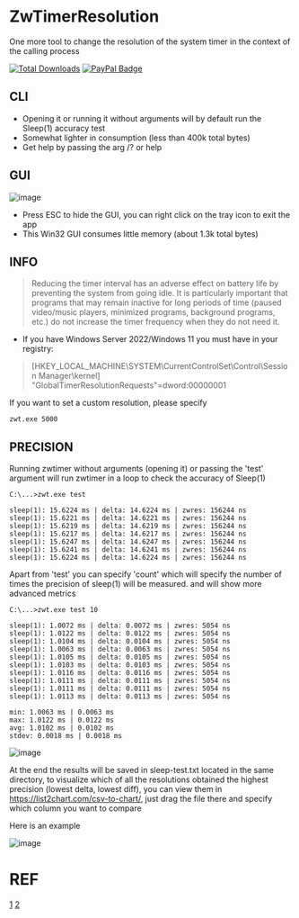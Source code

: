 # ZwTimerResolution
One more tool to change the resolution of the system timer in the context of the calling process

[![Total Downloads](https://img.shields.io/github/downloads/LuSlower/ZwTimerResolution/total.svg)](https://github.com/LuSlower/ZwTimerResolution/releases) [![PayPal Badge](https://img.shields.io/badge/PayPal-003087?logo=paypal&logoColor=fff&style=flat)](https://paypal.me/eldontweaks) 

## CLI

* Opening it or running it without arguments will by default run the Sleep(1) accuracy test
* Somewhat lighter in consumption (less than 400k total bytes)
* Get help by passing the arg /? or help

## GUI

![image](https://github.com/user-attachments/assets/7337d6f2-bfd4-499b-b7ee-5a8a6cc435d7)

* Press ESC to hide the GUI, you can right click on the tray icon to exit the app
* This Win32 GUI consumes little memory (about 1.3k total bytes)

## INFO
> Reducing the timer interval has an adverse effect on battery life by preventing the system from going idle. It is particularly important that programs that may remain inactive for long periods of time (paused video/music players, minimized programs, background programs, etc.) do not increase the timer frequency when they do not need it.

* If you have Windows Server 2022/Windows 11 you must have in your registry:

> [HKEY_LOCAL_MACHINE\SYSTEM\CurrentControlSet\Control\Session Manager\kernel]
"GlobalTimerResolutionRequests"=dword:00000001

If you want to set a custom resolution, please specify

```
zwt.exe 5000
```

## PRECISION

Running zwtimer without arguments (opening it) or passing the 'test' argument will run zwtimer in a loop to check the accuracy of Sleep(1)

```
C:\...>zwt.exe test

sleep(1): 15.6224 ms | delta: 14.6224 ms | zwres: 156244 ns
sleep(1): 15.6221 ms | delta: 14.6221 ms | zwres: 156244 ns
sleep(1): 15.6219 ms | delta: 14.6219 ms | zwres: 156244 ns
sleep(1): 15.6217 ms | delta: 14.6217 ms | zwres: 156244 ns
sleep(1): 15.6247 ms | delta: 14.6247 ms | zwres: 156244 ns
sleep(1): 15.6241 ms | delta: 14.6241 ms | zwres: 156244 ns
sleep(1): 15.6224 ms | delta: 14.6224 ms | zwres: 156244 ns
```

Apart from 'test' you can specify 'count' which will specify the number of times the precision of sleep(1) will be measured.
and will show more advanced metrics
```
C:\...>zwt.exe test 10

sleep(1): 1.0072 ms | delta: 0.0072 ms | zwres: 5054 ns
sleep(1): 1.0122 ms | delta: 0.0122 ms | zwres: 5054 ns
sleep(1): 1.0104 ms | delta: 0.0104 ms | zwres: 5054 ns
sleep(1): 1.0063 ms | delta: 0.0063 ms | zwres: 5054 ns
sleep(1): 1.0105 ms | delta: 0.0105 ms | zwres: 5054 ns
sleep(1): 1.0103 ms | delta: 0.0103 ms | zwres: 5054 ns
sleep(1): 1.0116 ms | delta: 0.0116 ms | zwres: 5054 ns
sleep(1): 1.0111 ms | delta: 0.0111 ms | zwres: 5054 ns
sleep(1): 1.0111 ms | delta: 0.0111 ms | zwres: 5054 ns
sleep(1): 1.0113 ms | delta: 0.0113 ms | zwres: 5054 ns

min: 1.0063 ms | 0.0063 ms
max: 1.0122 ms | 0.0122 ms
avg: 1.0102 ms | 0.0102 ms
stdev: 0.0018 ms | 0.0018 ms
```
![image](https://github.com/user-attachments/assets/519cba29-b973-413e-952b-35fd8a86c971)

At the end the results will be saved in sleep-test.txt located in the same directory,
to visualize which of all the resolutions obtained the highest precision (lowest delta, lowest diff),
you can view them in https://list2chart.com/csv-to-chart/, just drag the file there and specify which column you want to compare

Here is an example

![image](https://github.com/user-attachments/assets/b58589c5-758e-4b61-928a-eaccaf094676)

# REF
[1](https://github.com/valleyofdoom/TimerResolution)
[2](https://xkln.net/blog/powershell-sleep-duration-accuracy-and-windows-timers/)
